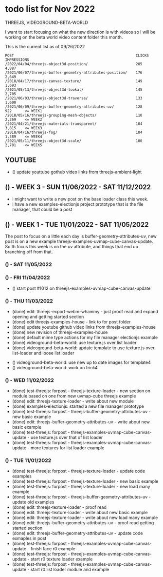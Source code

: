 # todo list for Nov 2022

THREEJS, VIDEOGROUND-BETA-WORLD

I want to start focusing on what the new direction is with videos so I will be working on the beta world video content folder this month.



This is the current list as of 09/26/2022
```
POST                                                        CLICKS  IMPRESSIONS
/2022/04/04/threejs-object3d-position/                      285     4,887
/2021/06/07/threejs-buffer-geometry-attributes-position/    176     2,649
/2018/04/17/threejs-canvas-texture/                         149     1,693
/2021/05/13/threejs-object3d-lookat/                        145     2,705
/2021/06/03/threejs-object3d-traverse/                      133     1,600
/2021/06/09/threejs-buffer-geometry-attributes-uv/          128     922      <= WEEK1
/2018/05/16/threejs-grouping-mesh-objects/                  110     2,269    <= WEEK2
/2021/04/21/threejs-materials-transparent/                  104     3,815    <= WEEK3
/2018/04/16/threejs-fog/                                    104     1,389    <= WEEK4
/2021/05/11/threejs-object3d-scale/                         100     2,781    <= WEEK5
```

## YOUTUBE
* () update youttube gothub video links from threejs-ambient-light

<!-------- ----------
-- WEEK 2
---------- --------->
## () - WEEK 3 - SUN 11/06/2022 - SAT 11/12/2022
* I might want to write a new post on the base loader class this week.
* I have a new examples-electionjs project prototype that is the file manager, that could be a post


<!-------- ----------
-- WEEK 1
---------- --------->
## () - WEEK 1 - TUE 11/01/2022 - SAT 11/05/2022

The post to focus on a little each day is buffer-geometry-attributes-uv, new post is on a new example threejs-examples-uvmap-cube-canvas-update. So th focus this week is on the uv attribute, and things that end up branching off from that.

### () - SAT 11/05/2022

### () - FRI 11/04/2022
* () start post #1012 on threejs-examples-uvmap-cube-canvas-update
<!-- test_threejs -->

<!-- EDIT -->


### () - THU 11/03/2022
* (done) edit: threejs-export-webm-whammy - just proof read and expand opening and getting started section
* (done) edit threejs-examples-house - link to for post folder
* (done) update youtube github video links from threejs-examples-house
* (done) new revision of threejs-examples-house
* (done) default mime type actions for my file manager electionjs example
* (done) videoground-beta-world: use texture.js over list loader
* (done) videoground-beta-world: update template to use texture.js over list-loader and loose list loader
<!-- VIDEOGROUND-BETA-WORLD -->
* () videoground-beta-world: use new up to date images for template4
* () videoground-beta-world: work on frink4

### () - WED 11/02/2022
* (done) test-threejs: forpost - threejs-texture-loader - new section on module based on one from new uvmap-cube threejs example
* (done) edit: threejs-texture-loader - write about new module
* (done) examples-electionjs: started a new file manager prototype
* (done) test-threejs: forpost - threejs-buffer-geometry-attributes-uv - new basic example
* (done) edit: threejs-buffer-geometry-attributes-uv - write about new basic example
* (done) test-threejs: forpost - threejs-examples-uvmap-cube-canvas-update - use texture.js over that of list loader
* (done) test-threejs: forpost - threejs-examples-uvmap-cube-canvas-update - more textures for list loader example

### () - TUE 11/01/2022
* (done) test-threejs: forpost - threejs-texture-loader - update code examples
* (done) test-threejs: forpost - threejs-texture-loader - new basic example
* (done) test-threejs: forpost - threejs-texture-loader - new load many example
* (done) test-threejs: forpost - threejs-buffer-geometry-attributes-uv - update old examples
* (done) edit: threejs-texture-loader - proof read
* (done) edit: threejs-texture-loader - write about new basic example
* (done) edit: threejs-texture-loader - write about new load many example
* (done) edit: threejs-buffer-geometry-attributes-uv - proof read getting started section
* (done) edit: threejs-buffer-geometry-attributes-uv - update code exmaples in post
* (done) test-threejs: forpost - threejs-examples-uvmap-cube-canvas-update - finish face r0 example
* (done) test-threejs: forpost - threejs-examples-uvmap-cube-canvas-update - start r0 texture loader example
* (done) test-threejs: forpost - threejs-examples-uvmap-cube-canvas-update - start r0 list loader module and example

